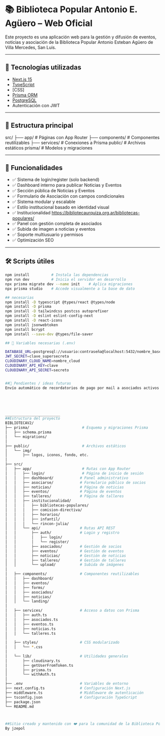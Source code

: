 # 📚 Biblioteca Popular Antonio E. Agüero – Web Oficial

Este proyecto es una aplicación web para la gestión y difusión de eventos, noticias y asociación de la Biblioteca Popular Antonio Esteban Agüero de Villa Mercedes, San Luis.

---

## 🚀 Tecnologías utilizadas

- [Next.js 15](https://nextjs.org/)
- [TypeScript](https://www.typescriptlang.org/)
- [CSS]
- [Prisma ORM](https://www.prisma.io/)
- [PostgreSQL](https://www.postgresql.org/)
- Autenticación con JWT

---

## 📁 Estructura principal

src/ ├── app/ # Páginas con App Router ├── components/ # Componentes reutilizables ├── services/ # Conexiones a Prisma public/ # Archivos estáticos prisma/ # Modelos y migraciones


---

## 🧠 Funcionalidades

- ✅ Sistema de login/register (solo backend)
- ✅ Dashboard interno para publicar Noticias y Eventos
- ✅ Sección pública de Noticias y Eventos
- ✅ Formulario de Asociación con campos condicionales
- ✅ Sistema modular y escalable
- ✅ Estilo institucional basado en identidad visual
- ✅ Institucionalidad https://bibliotecaurquiza.org.ar/bibliotecas-populares/ 
- ✅ Panel con gestión completa de asociados
- ✅ Subida de imagen a noticias y eventos
- ✅ Soporte multiusuario y permisos
- ✅ Optimización SEO
---

## 🛠️ Scripts útiles

```bash
npm install          # Instala las dependencias
npm run dev          # Inicia el servidor en desarrollo
npx prisma migrate dev --name init    # Aplica migraciones
npx prisma studio    # Accede visualmente a la base de dato

## necesarias
npm install -D typescript @types/react @types/node
npm install -D prisma
npm install -D tailwindcss postcss autoprefixer
npm install -D eslint eslint-config-next
npm install -D react-icons
npm install jsonwebtoken
npm install bcrypt
npm install --save-dev @types/file-saver

## 🔐 Variables necesarias (.env)

DATABASE_URL=postgresql://usuario:contraseña@localhost:5432/nombre_basedatos
JWT_SECRET=clave_supersecreta
CLOUDINARY_CLOUD_NAME=nombre_cloud
CLOUDINARY_API_KEY=clave
CLOUDINARY_API_SECRET=secreto


##📝 Pendientes / ideas futuras
Envío automático de recordatorios de pago por mail a asociados activos





_________________________
##Estructura del proyecto
BIBLIOTECAV2/
├── prisma/                        # Esquema y migraciones Prisma
│   ├── schema.prisma
│   └── migrations/
│
├── public/                        # Archivos estáticos
│   └── img/
│       ├── logos, iconos, fondo, etc.
│
├── src/
│   ├── app/                       # Rutas con App Router
│   │   ├── login/                 # Página de inicio de sesión
│   │   ├── dashboard/            # Panel administrativo
│   │   ├── asociarse/            # Formulario público de socios
│   │   ├── noticias/             # Página de noticias
│   │   ├── eventos/              # Página de eventos
│   │   ├── talleres/             # Página de talleres
│   │   ├── institucionalidad/
│   │   │   ├── bibliotecas-populares/
│   │   │   ├── comision-directiva/
│   │   │   ├── horarios/
│   │   │   ├── infantil/
│   │   │   └── rincon-julia/
│   │   └── api/                  # Rutas API REST
│   │       ├── auth/             # Login y registro
│   │       │   ├── login/
│   │       │   └── register/
│   │       ├── asociados/        # Gestión de socios
│   │       ├── eventos/          # Gestión de eventos
│   │       ├── noticias/         # Gestión de noticias
│   │       ├── talleres/         # Gestión de talleres
│   │       └── upload/           # Subida de imágenes
│
│   ├── components/               # Componentes reutilizables
│   │   ├── dashboard/
│   │   ├── eventos/
│   │   ├── forms/
│   │   ├── asociados/
│   │   ├── noticias/
│   │   └── landing/
│
│   ├── services/                 # Acceso a datos con Prisma
│   │   ├── auth.ts
│   │   ├── asociados.ts
│   │   ├── eventos.ts
│   │   ├── noticias.ts
│   │   └── talleres.ts
│
│   ├── styles/                   # CSS modularizado
│   │   └── *.css
│
│   └── lib/                      # Utilidades generales
│       ├── cloudinary.ts
│       ├── getUserFromToken.ts
│       ├── prisma.ts
│       └── withAuth.ts
│
├── .env                          # Variables de entorno
├── next.config.ts                # Configuración Next.js
├── middleware.ts                 # Middleware de autenticación
├── tsconfig.json                 # Configuración TypeScript
├── package.json
└── README.md



##Sitio creado y mantenido con ❤️ para la comunidad de la Biblioteca Popular Antonio Esteban Agüero. 
By jzepol
